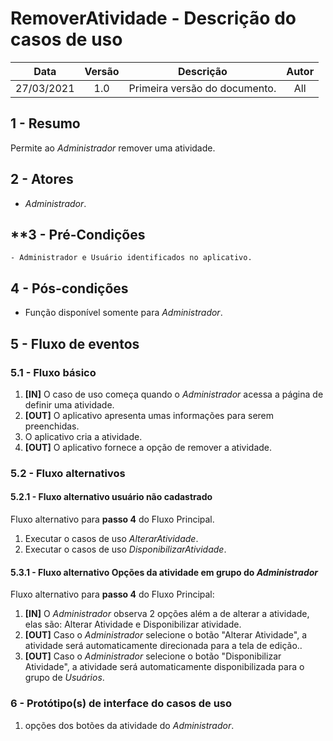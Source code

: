 # RemoverAtividade - Descrição do casos de uso

|    Data    | Versão |           Descrição           | Autor |
| :--------: | :----: | :---------------------------: | :---: |
| 27/03/2021 |  1.0   | Primeira versão do documento. |  All  |

## **1 - Resumo**

   Permite ao _Administrador_ remover uma atividade.

## **2 - Atores**
   - _Administrador_.

## **3 - Pré-Condições
    - Administrador e Usuário identificados no aplicativo.    

## **4 - Pós-condições**
   - Função disponível somente para _Administrador_.

## **5 - Fluxo de eventos**

### **5.1 - Fluxo básico**
   1. **[IN]** O caso de uso começa quando o _Administrador_ acessa a página de definir uma atividade.
   2. **[OUT]** O aplicativo apresenta umas informações para serem preenchidas.
   3. O aplicativo cria a atividade.
   4. **[OUT]** O aplicativo fornece a opção de remover a atividade.

### **5.2 - Fluxo alternativos**

#### **5.2.1 - Fluxo alternativo usuário não cadastrado**
   Fluxo alternativo para **passo 4** do Fluxo Principal.
   1. Executar o casos de uso _AlterarAtividade_.
   2. Executar o casos de  uso _DisponibilizarAtividade_.

#### **5.3.1 - Fluxo alternativo Opções da atividade em grupo do _Administrador_**
   Fluxo alternativo para **passo 4** do Fluxo Principal:
   1. **[IN]** O _Administrador_ observa 2 opções além a de alterar a atividade, elas são: Alterar Atividade e Disponibilizar atividade.
   2. **[OUT]** Caso o _Administrador_ selecione o botão "Alterar Atividade", a atividade será automaticamente direcionada para a tela de edição..
   3. **[OUT]** Caso o _Administrador_ selecione o botão "Disponibilizar Atividade", a atividade será automaticamente disponibilizada para o grupo de _Usuários_.

### **6 - Protótipo(s) de interface do casos de uso**

1. opções dos botões da atividade do _Administrador_.
